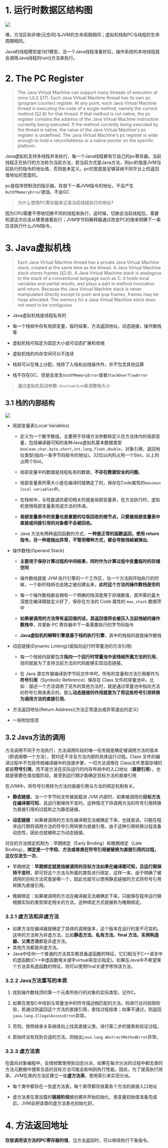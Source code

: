 # 1. 运行时数据区结构图

![](http://img.zqqiliyc.love/jvm/202211271618184.png)

堆，方法区和非堆(元空间)与JVM的生命周期相同；虚拟机栈和PC与线程的生命周期相同。

Java的线程模型是1对1模型，当一个Java线程准备好后，操作系统的本地线程就会调用Java线程的run()方法来执行。

# 2. The PC Register

> The Java Virtual Machine can support many threads of execution at once (JLS
> §17). Each Java Virtual Machine thread has its own pc (program counter) register.
> At any point, each Java Virtual Machine thread is executing the code of a single method, namely the current method (§2.6) for that thread. If that method is not native, the pc register contains the address of the Java Virtual Machine instruction currently being executed. If the method currently being executed by the thread is native, the value of the Java Virtual Machine's pc register is undefined. The Java Virtual Machine's pc register is wide enough to hold a returnAddress or a native pointer on the specific platform.

Java虚拟机支持多线程并发执行，每一个Java线程都有它自己的pc寄存器。当前线程正在执行的方法称为当前方法，若当前方式是Java方法，则pc的值是JVM当前执行的指令的地址值，否则是未定义。pc的宽度是足够容纳不同平台上的返回值地址的宽度的。

pc是程序控制流的指示器，存放下一条JVM指令的地址，不会产生`OutOfMemoryError`错误。不会GC

> 为什么使用PC寄存器来记录当前线程执行的地址?

因为CPU需要不停地切换不同的线程来执行，这时候，切换会当前线程后，需要知道这次应该从哪里接着执行；JVM字节码解释器通过改变PC的值来明确下一条应该执行什么JVM指令。

# 3. Java虚拟机栈

> Each Java Virtual Machine thread has a private Java Virtual Machine stack, created at the same time as the thread. A Java Virtual Machine stack stores frames (§2.6).
> A Java Virtual Machine stack is analogous to the stack of a conventional language such as C: it holds local variables and partial results, and plays a part in method invocation and return. Because the Java Virtual Machine stack is never manipulated directly except to push and pop frames, frames may be heap allocated. The memory for a Java Virtual Machine stack does not need to be contiguous.

+ Java虚拟机栈是线程私有的

+ 每一个栈帧中存有局部变量，临时结果，方法返回地址，动态链接，操作数栈等

+ 虚拟机栈可指定为固定大小或可动态扩展和收缩

+ 虚拟机栈的内存空间可以不连续

+ 栈帧可以在堆上分配，栈除了入栈和出栈操作外，并不包含其他运算

+ 栈不存在GC，但是会发生`OutOfMemoryError`或者`StackOverflowError`

> 通过虚拟机启动参数`-Xss(num)k/m`来调整栈大小

## 3.1 栈的内部结构

![](http://img.zqqiliyc.love/jvm/202211280846427.jpg)

+ 局部变量表(Local Variables)
  
  + 定义为一个数字数组，主要用于存储方法参数和定义在方法体内的局部变量，包括编译器可知的各种Java虚拟机基本数据类型`boolean,char,byte,short,int,long,float,double`，对象引用，返回地址类型(指向一条字节码指令的地址)。32位以内的占用一个Slot，以上的占两个Slot。
  
  + 局部变量中的数据是线程私有的数据，**不存在数据安全的问题**。
  
  + 局部变量表所需大小是在编译时就确定了的，保存在Code属性的`maximun local variables`中。
  
  + 在栈帧中，与性能调优密切相关的就是局部变量表，在方法执行时，虚拟机使用局部变量表完成方法的传递。
  
  + **局部变量表中的变量也是重要的垃圾回收的根节点，只要被局部变量表中直接或间接引用的对象都不会被回收。**
  
  + Java 方法有两种返回函数的方式，**一种是正常的函数返回，使用 return 指令，另一种是抛出异常，不管用哪种方式，都会导致栈帧被弹出**。

+ 操作数栈(Operand Stack)
  
  + ****主要用于保存计算过程的中间结果，同时作为计算过程中变量临时的存储空间****
  
  + 操作数栈就是 JVM 执行引擎的一个工作区，当一个方法刚开始执行的时候，一个新的栈帧也会随之被创建出来，**此时这个方法的操作数栈是空的**
  
  + 每一个操作数栈都会拥有一个明确的栈深度用于存储数值，其所需的最大深度在编译期就定义好了，保存在方法的 Code 属性的 `max_stack` 数据项中
  
  + **如果被调用的方法带有返回值的话，其返回值将会被压入当前栈帧的操作数栈中**，并更新 PC 寄存器中下一条需要执行的字节码指令
  
  + **Java虚拟机的解释引擎是基于栈的执行引擎**，其中的栈指的就是操作数栈

+ 动态链接(Dynamic Linking)(或指向运行时常量池的方法引用)
  
  + 每一个栈帧内部都包含**指向一个运行时常量池中该栈帧所属方法的引用**。目的就是为了支持当前方法的代码能够实现动态链接。
  
  + 在 Java 源文件被编译到字节码文件中时，所有的变量和方法引用都作为**符号引用**（Symbolic Reference）保存在 Class 文件的常量池中。比如：描述一个方法调用了另外的其他方法时，就是通过常量池中指向方法的符号引用来表示的，那么**动态链接的作用就是为了将这些符号引用转换为调用方法的直接引用**。

+ 方法返回地址(Return Address)(方法正常退出或异常退出的定义)

+ 一些附加信息

## 3.2 Java方法的调用

方法调用不同于方法执行，方法调用阶段的唯一任务就是确定被调用方法的版本（即调用哪一个方法），暂时还不涉及方法内部的具体运行过程。Class 文件的编译过程中不包括传统编译器中的连接步骤，一切方法调用在 Class文件里面存储的都是**符号引用**，而不是方法在实际运行时内存布局中的入口地址（**直接引用**）。也就是需要在类加载阶段，甚至到运行期才能确定目标方法的直接引用

在JVM中，将符号引用转为方法的直接引用与方法的绑定机制有关。

+ **静态链接**，当一个字节码文件被装载进 JVM 内部时，如果被调用的**目标方法在编译期可知**，且运行期保持不变时。这种情况下将调用方法的符号引用转换为直接引用的过程称之为静态链接。

+ **动态链接**：如果被调用的方法在编译期无法被确定下来，也就是说，只能在程序运行期将调用方法的符号引用转换为直接引用，由于这种引用转换过程具备动态性，因此也就被称之为动态链接。

对应的方法绑定机制为：早期绑定（Early Binding）和晚期绑定（Late Binding）。**绑定是一个字段、方法或者类在符号引用被替换为直接引用的过程，这仅仅发生一次**。

+ 早期绑定：**早期绑定就是指被调用的目标方法如果在编译期可知，且运行期保持不变时**，即可将这个方法与所属的类型进行绑定，这样一来，由于明确了被调用的目标方法究竟是哪一个，因此也就可以使用静态链接的方式将符号引用转换为直接引用。

+ 晚期绑定：如果被调用的方法在编译器无法被确定下来，只能够在程序运行期根据实际的类型绑定相关的方法，这种绑定方式就被称为晚期绑定。

### 3.2.1 虚方法和非虚方法

+ 如果方法在编译器就确定了具体的调用版本，这个版本在运行时是不可变的。这样的方法称为非虚方法，比如**静态方法、私有方法、final 方法、实例构造器、父类方法**都是非虚方法。
+ 其他方法都是非虚方法。
+ Java中任何一个普通的方法其实都具备虚函数的特征，它们相当于C++语言中的虚函数(C++中虚函数用关键字virtual来显示指定)。如果在Java中不希望某个方法具有虚函数的特征，则可以使用final关键字修饰该方法。

### 3.2.2 Java方法重写的本质

1. 找到操作数栈顶的第一个元素所执行的对象的实际类型，记作C。

2. 如果在类型C中找到与常量池中的符号描述相匹配的方法，则进行访问权限校验，若通过则返回这个方法的直接引用，查找过程结束；如果不通过，则返回`java.lang.IllegalAccessErrot`异常。

3. 否则，按照继承关系继续向上找其直接父类，进行第二步的搜索和验证过程。

4. 若始终没有找到合适的方法，则抛出`java.lang.AbstractMethodErrot`异常。

### 3.2.3 虚方法表

在面向对象编程中，会很频繁使用到动态分派，如果在每次分派的过程中都去类的方法元数据中搜索合适的目标方法可能会影响到执行性能。因此，为了提高执行效率，JVM在类的方法区建立一张**虚方法表**，使用索引来实现分派。

+ 每个类中都存在一张虚方法表，每个表项都存放着各个方法的直接入口地址

+ 虚方法表在类加载的**链接阶段**被创建并开始初始化，类变量初始值准备完成后，JVM会把该类的虚方法表也初始化好。

# 4. 方法返回地址

**存放调用该方法的PC寄存器的值**，当方法返回时，可以继续执行下条指令。
